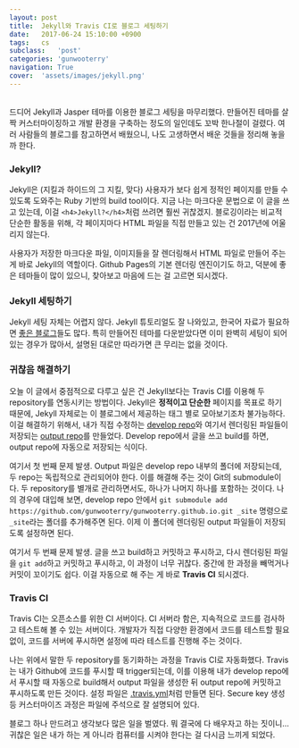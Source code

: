 ```yaml
---
layout: post
title:  Jekyll와 Travis CI로 블로그 세팅하기
date:   2017-06-24 15:10:00 +0900
tags:   cs
subclass:   'post'
categories: 'gunwooterry'
navigation: True
cover:  'assets/images/jekyll.png'
---
```

<br>
드디어 Jekyll과 Jasper 테마를 이용한 블로그 세팅을 마무리했다.
만들어진 테마를 살짝 커스터마이징하고 개발 환경을 구축하는 정도의 일인데도 꼬박 한나절이 걸렸다.
여러 사람들의 블로그를 참고하면서 배웠으니, 나도 고생하면서 배운 것들을 정리해 놓을까 한다.

### Jekyll?
Jekyll은 (지킬과 하이드의 그 지킬, 맞다) 사용자가 보다 쉽게 정적인 페이지를 만들 수 있도록 도와주는 Ruby 기반의 build tool이다.
지금 나는 마크다운 문법으로 이 글을 쓰고 있는데, 이걸 `<h4>Jekyll?</h4>`처럼 쓰려면 훨씬 귀찮겠지.
블로깅이라는 비교적 단순한 활동을 위해, 각 페이지마다 HTML 파일을 직접 만들고 있는 건 2017년에 어울리지 않는다.

사용자가 저장한 마크다운 파일, 이미지들을 잘 렌더링해서 HTML 파일로 만들어 주는 게 바로 Jekyll의 역할이다.
Github Pages의 기본 렌더링 엔진이기도 하고, 덕분에 좋은 테마들이 많이 있으니, 찾아보고 마음에 드는 걸 고르면 되시겠다.

### Jekyll 세팅하기
Jekyll 세팅 자체는 어렵지 않다. Jekyll 튜토리얼도 잘 나와있고, 한국어 자료가 필요하면 [좋은 블로그](https://zeniuus.github.io/posts/blog-with-github-pages-and-jekyll-get-started/)들도 많다.
특히 만들어진 테마를 다운받았다면 이미 완벽히 세팅이 되어 있는 경우가 많아서, 설명된 대로만 따라가면 큰 무리는 없을 것이다.

### 귀찮음 해결하기
오늘 이 글에서 중점적으로 다루고 싶은 건 Jekyll보다는 Travis CI를 이용해 두 repository를 연동시키는 방법이다.
Jekyll은 **정적이고 단순한** 페이지를 목표로 하기 때문에, Jekyll 자체로는 이 블로그에서 제공하는 태그 별로 모아보기조차 불가능하다.
이걸 해결하기 위해서, 내가 직접 수정하는 [develop repo](https://github.com/gunwooterry/blog)와
여기서 렌더링된 파일들이 저장되는 [output repo](https://github.com/gunwooterry/gunwooterry.github.io)를 만들었다.
Develop repo에서 글을 쓰고 build를 하면, output repo에 자동으로 저장되는 식이다.

여기서 첫 번째 문제 발생. Output 파일은 develop repo 내부의 폴더에 저장되는데, 두 repo는 독립적으로 관리되어야 한다.
이를 해결해 주는 것이 Git의 submodule이다. 두 repository를 별개로 관리하면서도, 하나가 나머지 하나를 포함하는 것이다.
나의 경우에 대입해 보면, develop repo 안에서 `git submodule add https://github.com/gunwooterry/gunwooterry.github.io.git _site` 명령으로
`_site`라는 폴더를 추가해주면 된다. 이제 이 폴더에 렌더링된 output 파일들이 저장되도록 설정하면 된다.

여기서 두 번째 문제 발생. 글을 쓰고 build하고 커밋하고 푸시하고, 다시 렌더링된 파일을 `git add`하고 커밋하고 푸시하고, 이 과정이 너무 귀찮다.
중간에 한 과정을 빼먹거나 커밋이 꼬이기도 쉽다. 이걸 자동으로 해 주는 게 바로 **Travis CI** 되시겠다.

### Travis CI
Travis CI는 오픈소스를 위한 CI 서버이다. CI 서버라 함은, 지속적으로 코드를 검사하고 테스트해 볼 수 있는 서버이다.
개발자가 직접 다양한 환경에서 코드를 테스트할 필요 없이, 코드를 서버에 푸시하면 설정에 따라 테스트를 진행해 주는 것이다.

나는 위에서 말한 두 repository를 동기화하는 과정을 Travis CI로 자동화했다. Travis는 내가 Github에 코드를 푸시할 때 trigger되는데,
이를 이용해 내가 develop repo에서 푸시할 때 자동으로 build해서 output 파일을 생성한 뒤 output repo에 커밋하고 푸시하도록 만든 것이다.
설정 파일은 [.travis.yml](https://github.com/gunwooterry/blog/blob/master/.travis.yml)처럼 만들면 된다.
Secure key 생성 등 커스터마이즈 과정은 파일에 주석으로 잘 설명되어 있다.

블로그 하나 만드려고 생각보다 많은 일을 벌였다. 뭐 결국에 다 배우자고 하는 짓이니...
귀찮은 일은 내가 하는 게 아니라 컴퓨터를 시켜야 한다는 걸 다시금 느끼게 되었다.
